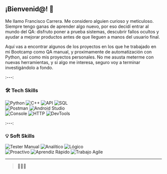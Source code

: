 ## ¡Bienvenid@! 👋

Me llamo Francisco Carrera. Me considero alguien curioso y meticuloso. Siempre tengo ganas de aprender algo nuevo, por eso decidí entrar al mundo del QA: disfruto poner a prueba sistemas, descubrir fallos ocultos y ayudar a mejorar productos antes de que lleguen a manos del usuario final.

Aquí vas a encontrar algunos de los proyectos en los que he trabajado en mi Bootcamp como QA manual, y proximamente de automatización con Python, así como mis proyectos personales. No me asusta meterme con nuevas herramientas, y si algo me interesa, seguro voy a terminar investigándolo a fondo.

:---:

### 🛠️ Tech Skills

![Python](https://img.shields.io/badge/Python-058013?style=for-the-badge&logo=python&logoColor=white) 
![C++](https://img.shields.io/badge/C++-00599C?style=for-the-badge&logo=cplusplus&logoColor=white) 
![API](https://img.shields.io/badge/API-4285F4?style=for-the-badge&logo=googlechrome&logoColor=white) 
![SQL](https://img.shields.io/badge/SQL-4479A1?style=for-the-badge&logo=postgresql&logoColor=white)  
![Postman](https://img.shields.io/badge/Postman-FF6C37?style=for-the-badge&logo=postman&logoColor=white) 
![Android Studio](https://img.shields.io/badge/Android%20Studio-3DDC84?style=for-the-badge&logo=androidstudio&logoColor=white)  
![Console](https://img.shields.io/badge/Console-16667A?style=for-the-badge&logo=codecrafters&logoColor=white) 
![HTTP](https://img.shields.io/badge/HTML-E34F26?style=for-the-badge&logo=html5&logoColor=white) 
![DevTools](https://img.shields.io/badge/DevTools-4285F4?style=for-the-badge&logo=googlechrome&logoColor=white)

:---:

### 💡 Soft Skills

![Tester Manual](https://img.shields.io/badge/Tester%20Manual-943F2B?style=for-the-badge) 
![Analítico](https://img.shields.io/badge/Analítico-%232bb673?style=for-the-badge) 
![Lógico](https://img.shields.io/badge/Lógico-%236a5acd?style=for-the-badge)  
![Proactivo](https://img.shields.io/badge/Proactivo-%23ff8c00?style=for-the-badge) 
![Aprendiz Rápido](https://img.shields.io/badge/Aprendiz%20Rápido-%2300ced1?style=for-the-badge) 
![Trabajo Agile](https://img.shields.io/badge/Trabajo%20Agile-2414B3?style=for-the-badge)

---

> 🦂🇲🇽
